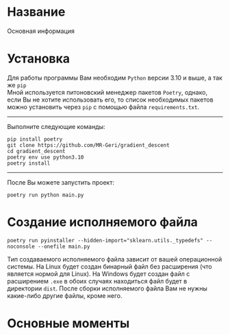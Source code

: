# Название
Основная информация

# Установка
Для работы программы Вам необходим `Python` версии 3.10 и выше, а так же `pip`  
Мной используется питоновский менеджер пакетов `Poetry`, однако, если Вы не хотите использовать его, то список необходимых пакетов можно установить через `pip` с помощью файла `requirements.txt`.

---
Выполните следующие команды:
```
pip install poetry
git clone https://github.com/MR-Geri/gradient_descent
cd gradient_descent
poetry env use python3.10
poetry install
```
---
После Вы можете запустить проект:
```
poetry run python main.py
```


# Создание исполняемого файла
```
poetry run pyinstaller --hidden-import="sklearn.utils._typedefs" --noconsole --onefile main.py
```
Тип создаваемого исполняемого файла зависит от вашей операционной системы. На Linux будет создан бинарный файл без расширения (что является нормой для Linux). На Windows будет создан файл с расширением `.exe` в обоих случаях находиться файл будет в директории `dist`. После сборки исполняемого файла Вам не нужны какие-либо другие файлы, кроме него.


# Основные моменты


